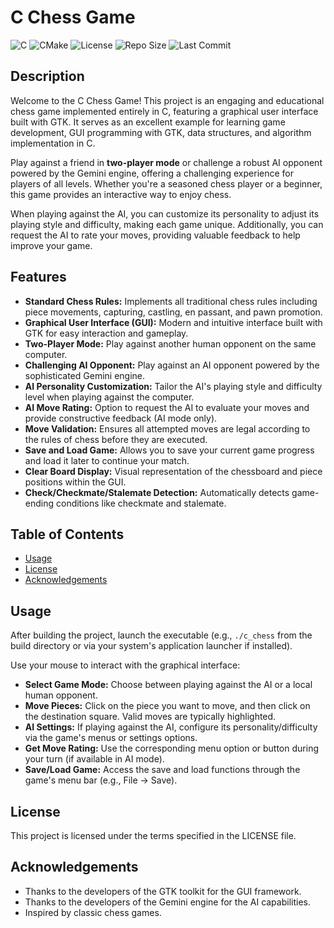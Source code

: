 # C Chess Game

![C](https://img.shields.io/badge/language-C-blue)
![CMake](https://img.shields.io/badge/build-CMake-brightgreen)
![License](https://img.shields.io/github/license/mc-ondros/c_chess)
![Repo Size](https://img.shields.io/github/repo-size/mc-ondros/c_chess)
![Last Commit](https://img.shields.io/github/last-commit/mc-ondros/c_chess)

## Description

Welcome to the C Chess Game! This project is an engaging and educational chess game implemented entirely in C, featuring a graphical user interface built with GTK. It serves as an excellent example for learning game development, GUI programming with GTK, data structures, and algorithm implementation in C.

Play against a friend in **two-player mode** or challenge a robust AI opponent powered by the Gemini engine, offering a challenging experience for players of all levels. Whether you're a seasoned chess player or a beginner, this game provides an interactive way to enjoy chess.

When playing against the AI, you can customize its personality to adjust its playing style and difficulty, making each game unique. Additionally, you can request the AI to rate your moves, providing valuable feedback to help improve your game.

## Features

*   **Standard Chess Rules:** Implements all traditional chess rules including piece movements, capturing, castling, en passant, and pawn promotion.
*   **Graphical User Interface (GUI):** Modern and intuitive interface built with GTK for easy interaction and gameplay.
*   **Two-Player Mode:** Play against another human opponent on the same computer.
*   **Challenging AI Opponent:** Play against an AI opponent powered by the sophisticated Gemini engine.
*   **AI Personality Customization:** Tailor the AI's playing style and difficulty level when playing against the computer.
*   **AI Move Rating:** Option to request the AI to evaluate your moves and provide constructive feedback (AI mode only).
*   **Move Validation:** Ensures all attempted moves are legal according to the rules of chess before they are executed.
*   **Save and Load Game:** Allows you to save your current game progress and load it later to continue your match.
*   **Clear Board Display:** Visual representation of the chessboard and piece positions within the GUI.
*   **Check/Checkmate/Stalemate Detection:** Automatically detects game-ending conditions like checkmate and stalemate.

## Table of Contents

- [Usage](#usage)
- [License](#license)
- [Acknowledgements](#acknowledgements)

## Usage

After building the project, launch the executable (e.g., `./c_chess` from the build directory or via your system's application launcher if installed).

Use your mouse to interact with the graphical interface:
-   **Select Game Mode:** Choose between playing against the AI or a local human opponent.
-   **Move Pieces:** Click on the piece you want to move, and then click on the destination square. Valid moves are typically highlighted.
-   **AI Settings:** If playing against the AI, configure its personality/difficulty via the game's menus or settings options.
-   **Get Move Rating:** Use the corresponding menu option or button during your turn (if available in AI mode).
-   **Save/Load Game:** Access the save and load functions through the game's menu bar (e.g., File -> Save).

## License

This project is licensed under the terms specified in the LICENSE file.

## Acknowledgements

-   Thanks to the developers of the GTK toolkit for the GUI framework.
-   Thanks to the developers of the Gemini engine for the AI capabilities.
-   Inspired by classic chess games.
